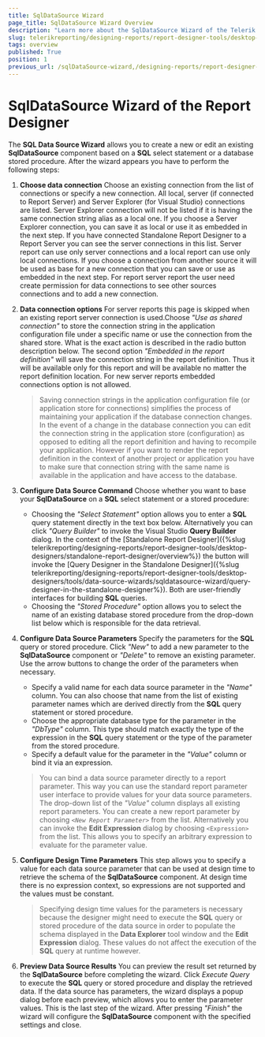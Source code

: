 ```yaml
---
title: SqlDataSource Wizard
page_title: SqlDataSource Wizard Overview
description: "Learn more about the SqlDataSource Wizard of the Telerik Reporting Desktop Designers and how to configure the SqlDataSource properties with it."
slug: telerikreporting/designing-reports/report-designer-tools/desktop-designers/tools/data-source-wizards/sqldatasource-wizard/overview
tags: overview
published: True
position: 1
previous_url: /sqlDataSource-wizard,/designing-reports/report-designer-tools/desktop-designers/tools/data-source-wizards/sqldatasource-wizard/overview
---
```


# SqlDataSource Wizard of the Report Designer

The __SQL Data Source Wizard__ allows you to create a new or edit an existing __SqlDataSource__ component based on a __SQL__ select statement or a database stored procedure. After the wizard appears you have to perform the following steps:

1. __Choose data connection__ Choose an existing connection from the list of connections or specify a new connection. All local, server (if connected to Report Server) and Server Explorer (for Visual Studio) connections are listed. Server Explorer connection will not be listed if it is having the same connection string alias as a local one. If you choose a Server Explorer connection, you can save it as local or use it as embedded in the next step. If you have connected Standalone Report Designer to a Report Server you can see the server connections in this list. Server report can use only server connections and a local report can use only local connections. If you choose a connection from another source it will be used as base for a new connection that you can save or use as embedded in the next step. For report server report the user need create permission for data connections to see other sources connections and to add a new connection.
1. __Data connection options__ For server reports this page is skipped when an existing report server connection is used.Choose *"Use as shared connection"* to store the connection string in the application configuration file under a specific name or use the connection from the shared store. What is the exact action is described in the radio button description below. The second option *"Embedded in the report definition"* will save the connection string in the report definition. Thus it will be available only for this report and will be available no matter the report definition location. For new server reports embedded connections option is not allowed.

	> Saving connection strings in the application configuration file (or application store for connections) simplifies the process of maintaining your application if the database connection changes. In the event of a change in the database connection you can edit the connection string in the application store (configuration) as opposed to editing all the report definition and having to recompile your application. However if you want to render the report definition in the context of another project or application you have to make sure that connection string with the same name is available in the application and have access to the database.

1. __Configure Data Source Command__ Choose whether you want to base your __SqlDataSource__ on a __SQL__ select statement or a stored procedure:

	+ Choosing the *"Select Statement"* option allows you to enter a __SQL__ query statement directly in the text box below. Alternatively you can click *"Query Builder"* to invoke the Visual Studio __Query Builder__ dialog. In the context of the [Standalone Report Designer]({%slug telerikreporting/designing-reports/report-designer-tools/desktop-designers/standalone-report-designer/overview%}) the button will invoke the [Query Designer in the Standalone Designer]({%slug telerikreporting/designing-reports/report-designer-tools/desktop-designers/tools/data-source-wizards/sqldatasource-wizard/query-designer-in-the-standalone-designer%}). Both are user-friendly interfaces for building __SQL__ queries.
	+ Choosing the *"Stored Procedure"* option allows you to select the name of an existing database stored procedure from the drop-down list below which is responsible for the data retrieval.

1. __Configure Data Source Parameters__ Specify the parameters for the __SQL__ query or stored procedure. Click *"New"* to add a new parameter to the __SqlDataSource__ component or *"Delete"* to remove an existing parameter. Use the arrow buttons to change the order of the parameters when necessary.

	+ Specify a valid name for each data source parameter in the *"Name"* column. You can also choose that name from the list of existing parameter names which are derived directly from the __SQL__ query statement or stored procedure.
	+ Choose the appropriate database type for the parameter in the *"DbType"* column. This type should match exactly the type of the expression in the __SQL__ query statement or the type of the parameter from the stored procedure.
	+ Specify a default value for the parameter in the *"Value"* column or bind it via an expression.

	> You can bind a data source parameter directly to a report parameter. This way you can use the standard report parameter user interface to provide values for your data source parameters. The drop-down list of the *"Value"* column displays all existing report parameters. You can create a new report parameter by choosing *```<New Report Parameter>```* from the list. Alternatively you can invoke the __Edit Expression__ dialog by choosing `<Expression>` from the list. This allows you to specify an arbitrary expression to evaluate for the parameter value.

1. __Configure Design Time Parameters__ This step allows you to specify a value for each data source parameter that can be used at design time to retrieve the schema of the __SqlDataSource__ component. At design time there is no expression context, so expressions are not supported and the values must be constant.

	> Specifying design time values for the parameters is necessary because the designer might need to execute the __SQL__ query or stored procedure of the data source in order to populate the schema displayed in the __Data Explorer__ tool window and the __Edit Expression__ dialog. These values do not affect the execution of the __SQL__ query at runtime however.

1. __Preview Data Source Results__ You can preview the result set returned by the __SqlDataSource__ before completing the wizard. Click *Execute Query* to execute the __SQL__ query or stored procedure and display the retrieved data. If the data source has parameters, the wizard displays a popup dialog before each preview, which allows you to enter the parameter values. This is the last step of the wizard. After pressing *"Finish"* the wizard will configure the __SqlDataSource__ component with the specified settings and close.

